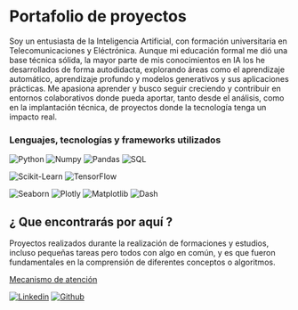 # Portafolio de proyectos

Soy un entusiasta de la Inteligencia Artificial, con formación universitaria en Telecomunicaciones y Eléctrónica. 
Aunque mi educación formal me dió una base técnica sólida, la mayor parte de mis conocimientos en IA los he desarrollados de forma autodidacta, explorando áreas como el aprendizaje automático, aprendizaje profundo y modelos generativos y sus aplicaciones prácticas. Me apasiona aprender y  busco seguir creciendo y contribuir en entornos colaborativos donde pueda aportar, tanto desde el análisis, como en la implantación técnica, de proyectos donde la tecnología tenga un impacto real.

### Lenguajes, tecnologías y frameworks utilizados

![Python](https://img.shields.io/badge/Python-yellow?style=for-the-badge&logo=python&logoColor=white&labelColor=101010)
![Numpy](https://img.shields.io/badge/numpy-orange?style=for-the-badge&logo=numpy&logoColor=white&labelColor=101010)
![Pandas](https://img.shields.io/badge/pandas-blue?style=for-the-badge&logo=pandas&logoColor=white&labelColor=101010)
![SQL](https://img.shields.io/badge/sql-5646ED?style=for-the-badge&logo=sqlx&logoColor=white&labelColor=101010)

![Scikit-Learn](https://img.shields.io/badge/scikit-Learn-orange?style=for-the-badge&logo=scikitlearn&logoColor=white&labelColor=101010)
![TensorFlow](https://img.shields.io/badge/tensorflow-blue?style=for-the-badge&logo=tensorflow&logoColor=white&labelColor=101010)

![Seaborn](https://img.shields.io/badge/Seaborn-yellow?style=for-the-badge&logo=seaborn&logoColor=white&labelColor=101010)
![Plotly](https://img.shields.io/badge/Plotly-yellow?style=for-the-badge&logo=plotly&logoColor=white&labelColor=101010)
![Matplotlib](https://img.shields.io/badge/Matplotlib-yellow?style=for-the-badge&logo=matplotlib&logoColor=white&labelColor=101010)
![Dash](https://img.shields.io/badge/dash-blue?style=for-the-badge&logo=dash&logoColor=white&labelColor=101010)



## ¿ Que encontrarás por aquí ?

Proyectos realizados durante la realización de formaciones y estudios, incluso pequeñas tareas pero todos con algo en común, y es que fueron fundamentales en la comprensión de diferentes conceptos o algoritmos.

<a href="./attention">Mecanismo de atención</a>

[![Linkedin](https://img.shields.io/badge/Linkedin?style=for-the-badge&logo=linkedin&logoColor=white&labelColor=101010)](www.linkedin.com/in/pavel-castellanos-1989pcb) [![Github](https://img.shields.io/badge/GitHub-pcastellanosbenet-087ec4?style=for-the-badge&logo=github&logoColor=white&labelColor=101010)](https://github.com/pcastellanosbenet)
